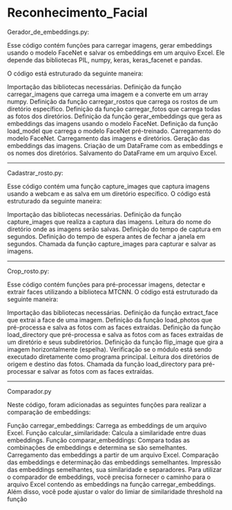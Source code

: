 # Reconhecimento_Facial

Gerador_de_embeddings.py:

Esse código contém funções para carregar imagens, gerar embeddings usando o modelo FaceNet e salvar os embeddings em um arquivo Excel. Ele depende das bibliotecas PIL, numpy, keras, keras_facenet e pandas.

O código está estruturado da seguinte maneira:

Importação das bibliotecas necessárias.
Definição da função carregar_imagens que carrega uma imagem e a converte em um array numpy.
Definição da função carregar_rostos que carrega os rostos de um diretório específico.
Definição da função carregar_fotos que carrega todas as fotos dos diretórios.
Definição da função gerar_embeddings que gera as embeddings das imagens usando o modelo FaceNet.
Definição da função load_model que carrega o modelo FaceNet pré-treinado.
Carregamento do modelo FaceNet.
Carregamento das imagens e diretórios.
Geração das embeddings das imagens.
Criação de um DataFrame com as embeddings e os nomes dos diretórios.
Salvamento do DataFrame em um arquivo Excel.

----------------------------------------------------------------------------------------------------------------------

Cadastrar_rosto.py:

Esse código contém uma função capture_images que captura imagens usando a webcam e as salva em um diretório específico. O código está estruturado da seguinte maneira:

Importação das bibliotecas necessárias.
Definição da função capture_images que realiza a captura das imagens.
Leitura do nome do diretório onde as imagens serão salvas.
Definição do tempo de captura em segundos.
Definição do tempo de espera antes de fechar a janela em segundos.
Chamada da função capture_images para capturar e salvar as imagens.

----------------------------------------------------------------------------------------------------------------------

Crop_rosto.py:

Esse código contém funções para pré-processar imagens, detectar e extrair faces utilizando a biblioteca MTCNN. O código está estruturado da seguinte maneira:

Importação das bibliotecas necessárias.
Definição da função extract_face que extrai a face de uma imagem.
Definição da função load_photos que pré-processa e salva as fotos com as faces extraídas.
Definição da função load_directory que pré-processa e salva as fotos com as faces extraídas de um diretório e seus subdiretórios.
Definição da função flip_image que gira a imagem horizontalmente (espelha).
Verificação se o módulo está sendo executado diretamente como programa principal.
Leitura dos diretórios de origem e destino das fotos.
Chamada da função load_directory para pré-processar e salvar as fotos com as faces extraídas.

----------------------------------------------------------------------------------------------------------------------
Comparador.py

Neste código, foram adicionadas as seguintes funções para realizar a comparação de embeddings:

Função carregar_embeddings: Carrega as embeddings de um arquivo Excel.
Função calcular_similaridade: Calcula a similaridade entre duas embeddings.
Função comparar_embeddings: Compara todas as combinações de embeddings e determina se são semelhantes.
Carregamento das embeddings a partir de um arquivo Excel.
Comparação das embeddings e determinação das embeddings semelhantes.
Impressão das embeddings semelhantes, sua similaridade e separadores.
Para utilizar o comparador de embeddings, você precisa fornecer o caminho para o arquivo Excel contendo as embeddings na função carregar_embeddings. Além disso, você pode ajustar o valor do limiar de similaridade threshold na função

